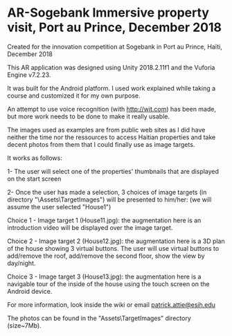 # AR-Sogebank Immersive property visit, Port au Prince, December 2018
Created for the innovation competition at Sogebank in Port au Prince, Haïti, December 2018

This AR application was designed using Unity 2018.2.11f1 and the Vuforia Engine v7.2.23.

It was built for the Android platform. I used work explained while taking a course and customized it for my own purpose.

An attempt to use voice recognition (with http://wit.com) has been made, but more work needs to be done to make it really usable.

The images used as examples are from public web sites as I did have neither the time nor the ressources to access Haitian properties and take decent photos from them that I could finally use as image targets.

It works as follows:

1- The user will select one of the properties' thumbnails that are displayed on the start screen 

2- Once the user has made a selection, 3 choices of image targets (in directory "\Assets\TargetImages") will be presented to him/her:
(we will assume the user selected "House1")

Choice 1 - Image target 1 (House11.jpg): the augmentation here is an introduction video will be displayed over the image target.

Choice 2 - Image target 2 (House12.jpg): the augmentation here is a 3D plan of the house showing 3 virtual buttons. 
The user will use virtual buttons to add/remove the roof, add/remove the second floor, show the view by day/night.

Choice 3 - Image target 3 (House13.jpg): the augmentation here is a navigable tour of the inside of the house using the touch screen on the Android device.

For more information, look inside the wiki or email patrick.attie@esih.edu

The photos can be found in the "Assets\TargetImages" directory  (size~7Mb).


